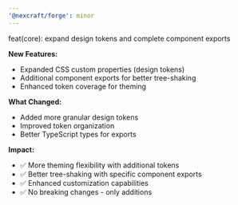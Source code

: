 ```yaml
---
'@nexcraft/forge': minor
---
```


feat(core): expand design tokens and complete component exports

**New Features:**
- Expanded CSS custom properties (design tokens)
- Additional component exports for better tree-shaking
- Enhanced token coverage for theming

**What Changed:**
- Added more granular design tokens
- Improved token organization
- Better TypeScript types for exports

**Impact:**
- ✅ More theming flexibility with additional tokens
- ✅ Better tree-shaking with specific component exports
- ✅ Enhanced customization capabilities
- ✅ No breaking changes - only additions
